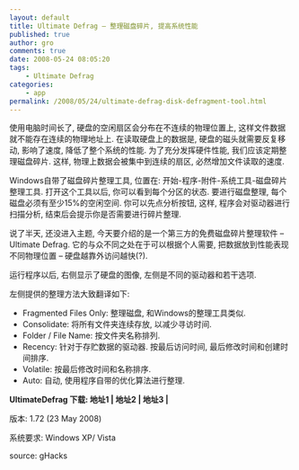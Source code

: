 ```yaml
---
layout: default
title: Ultimate Defrag – 整理磁盘碎片, 提高系统性能
published: true
author: gro
comments: true
date: 2008-05-24 08:05:20
tags:
    - Ultimate Defrag
categories:
    - app
permalink: /2008/05/24/ultimate-defrag-disk-defragment-tool.html
---
```

使用电脑时间长了, 硬盘的空闲扇区会分布在不连续的物理位置上, 这样文件数据就不能存在连续的物理地址上. 在读取硬盘上的数据是, 硬盘的磁头就需要反复移动, 影响了速度, 降低了整个系统的性能. 为了充分发挥硬件性能, 我们应该定期整理磁盘碎片. 这样, 物理上数据会被集中到连续的扇区, 必然增加文件读取的速度.

Windows自带了磁盘碎片整理工具, 位置在: 开始-程序-附件-系统工具-磁盘碎片整理工具. 打开这个工具以后, 你可以看到每个分区的状态. 要进行磁盘整理, 每个磁盘必须有至少15%的空闲空间. 你可以先点分析按钮, 这样, 程序会对驱动器进行扫描分析, 结束后会提示你是否需要进行碎片整理.

说了半天, 还没进入主题, 今天要介绍的是一个第三方的免费磁盘碎片整理软件 &#8211; Ultimate Defrag. 它的与众不同之处在于可以根据个人需要, 把数据放到性能表现不同物理位置 &#8211; 硬盘越靠外访问越快(?).

运行程序以后, 右侧显示了硬盘的图像, 左侧是不同的驱动器和若干选项.

[][1]

左侧提供的整理方法大致翻译如下:

  * Fragmented Files Only: 整理磁盘, 和Windows的整理工具类似.
  * Consolidate: 将所有文件夹连续存放, 以减少寻访时间.
  * Folder / File Name: 按文件夹名称排列.
  * Recency: 针对于存贮数据的驱动器. 按最后访问时间, 最后修改时间和创建时间排序.
  * Volatile: 按最后修改时间和名称排序.
  * Auto: 自动, 使用程序自带的优化算法进行整理.

**UltimateDefrag 下载: 地址1 | 地址2 | 地址3 |**
  
版本: 1.72 (23 May 2008)
  
系统要求: Windows XP/ Vista

source: gHacks

 [1]: http://getfreeware.net/wp-content/uploads/2008/05/ultimate-defrag-500x388.jpg